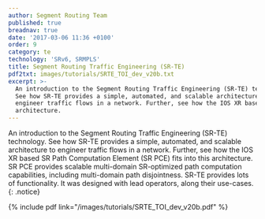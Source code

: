 ```yaml
---
author: Segment Routing Team
published: true
breadnav: true
date: '2017-03-06 11:36 +0100'
order: 9
category: te
technology: 'SRv6, SRMPLS'
title: Segment Routing Traffic Engineering (SR-TE)
pdf2txt: images/tutorials/SRTE_TOI_dev_v20b.txt
excerpt: >-
  An introduction to the Segment Routing Traffic Engineering (SR-TE) technology.
  See how SR-TE provides a simple, automated, and scalable architecture to
  engineer traffic flows in a network. Further, see how the IOS XR based SR Path Computation Element (SR PCE) fits into this
  architecture.
---
```

An introduction to the Segment Routing Traffic Engineering (SR-TE) technology. See how SR-TE provides a simple, automated, and scalable architecture to engineer traffic flows in a network. Further, see how the IOS XR based SR Path Computation Element (SR PCE) fits into this architecture. SR PCE provides scalable multi-domain SR-optimized path computation capabilities, including multi-domain path disjointness.
SR-TE provides lots of functionality. It was designed with lead operators, along their use-cases.
{: .notice}  

{% include pdf link="/images/tutorials/SRTE_TOI_dev_v20b.pdf" %}

